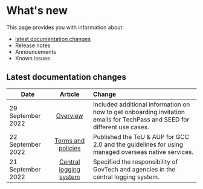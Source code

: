# What's new
This page provides you with information about:


- [latest documentation changes](#latest-documentation-changes)
- Release notes
- Announcements
- Known issues


## Latest documentation changes

| Date  | Article | Change |
| ------------- |:-------------:|:-------------|
| 29 September 2022 | [Overview](https://docs.developer.tech.gov.sg/docs/gcc-version-2-user-documentation/) | Included additional information on how to get onboarding invitation emails for TechPass and SEED for different use cases. |
| 22 September 2022 | [Terms and policies](terms-and-policies) | Published the ToU & AUP for GCC 2.0 and the guidelines for using managed overseas native services. |
| 21 September 2022 | [Central logging system](gcc-central-logging-system/aws-log-management-on-gcc) | Specified the responsibility of GovTech and agencies in the central logging system. |
